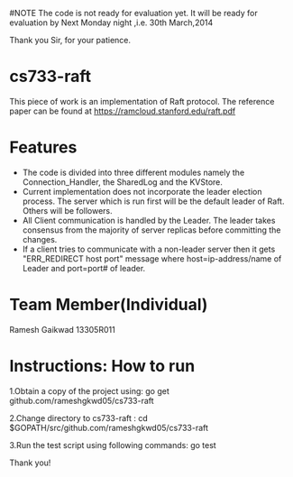 
#NOTE
The code is not ready for evaluation yet.
It will be ready for evaluation by Next Monday night ,i.e. 30th March,2014

Thank you Sir, for your patience.

# cs733-raft

This piece of work is an implementation of Raft protocol. The reference paper can be found at https://ramcloud.stanford.edu/raft.pdf

# Features
* The code is divided into three different modules namely the Connection_Handler, the SharedLog and the KVStore.
* Current implementation does not incorporate the leader election process. The server which is run first will be the default leader of Raft. Others will be followers.
* All Client communication is handled by the Leader. The leader takes consensus from the majority of server replicas before committing the changes.
* If a client tries to communicate with a non-leader server then it gets "ERR_REDIRECT host port" message where host=ip-address/name of Leader and port=port# of leader.

# Team Member(Individual)

Ramesh Gaikwad 13305R011

# Instructions: How to run
1.Obtain a copy of the project using:	go get github.com/rameshgkwd05/cs733-raft

2.Change directory to cs733-raft : cd $GOPATH/src/github.com/rameshgkwd05/cs733-raft

3.Run the test script using following commands: go test

Thank you!
 
